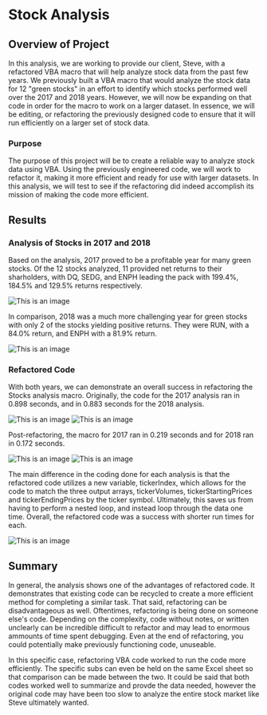 # Stock Analysis

## Overview of Project

In this analysis, we are working to provide our client, Steve, with a refactored VBA macro that will help analyze stock data from the past few years.
We previously built a VBA macro that would analyze the stock data for 12 "green stocks" in an effort to identify which stocks performed well over the
2017 and 2018 years. However, we will now be expanding on that code in order for the macro to work on a larger dataset. In essence, we will be editing,
or refactoring the previously designed code to ensure that it will run efficiently on a larger set of stock data.

### Purpose

The purpose of this project will be to create a reliable way to analyze stock data using VBA. Using the previously engineered code, we will work to
refactor it, making it more efficient and ready for use with larger datasets. In this analysis, we will test to see if the refactoring did indeed
accomplish its mission of making the code more efficient. 

## Results

### Analysis of Stocks in 2017 and 2018

Based on the analysis, 2017 proved to be a profitable year for many green stocks. Of the 12 stocks analyzed, 11 provided net returns to their
sharholders, with DQ, SEDG, and ENPH leading the pack with 199.4%, 184.5% and 129.5% returns respectively. 

![This is an image](/jstawarz/stock-analysis/tree/main/Resources/AllStocks_2017.PNG)

In comparison, 2018 was a much more challenging year for green stocks with only 2 of the stocks yielding positive returns. They were RUN,
with a 84.0% return, and ENPH with a 81.9% return.

![This is an image](/jstawarz/stock-analysis/tree/main/Resources/AllStocks_2018.PNG)

### Refactored Code

With both years, we can demonstrate an overall success in refactoring the Stocks analysis macro. Originally, the code for the 2017 analysis ran
in 0.898 seconds, and in 0.883 seconds for the 2018 analysis. 

![This is an image](/jstawarz/stock-analysis/tree/main/Resources/Original_2017.PNG)
![This is an image](/jstawarz/stock-analysis/tree/main/Resources/Original_2018.PNG)

Post-refactoring, the macro for 2017 ran in 0.219 seconds and for 2018 ran in 0.172 seconds.

![This is an image](/jstawarz/stock-analysis/tree/main/Resources/VBA_Challenge_2017.PNG)
![This is an image](/jstawarz/stock-analysis/tree/main/Resources/VBA_Challenge_2018.PNG)


The main difference in the coding done for each analysis is that the refactored code utilizes a new variable, tickerIndex, which allows for
the code to match the three output arrays, tickerVolumes, tickerStartingPrices and tickerEndingPrices by the ticker symbol. Ultimately,
this saves us from having to perform a nested loop, and instead loop through the data one time. Overall, the refactored code was a success
with shorter run times for each.

![This is an image](/jstawarz/stock-analysis/blob/main/Resources/Refactored_Code.PNG)

## Summary

In general, the analysis shows one of the advantages of refactored code. It demonstrates that existing code can be recycled to create a more
efficient method for completing a similar task. That said, refactoring can be disadvantageous as well. Oftentimes, refactoring is being 
done on someone else's code. Depending on the complexity, code without notes, or written unclearly can be incredible difficult to refactor 
and may lead to enormous ammounts of time spent debugging. Even at the end of refactoring, you could potentially make previously functioning code,
unuseable. 

In this specific case, refactoring VBA code worked to run the code more efficiently. The specific subs can even be held on the same Excel sheet
so that comparison can be made between the two. It could be said that both codes worked well to summarize and provde the data needed, however
the original code may have been too slow to analyze the entire stock market like Steve ultimately wanted. 
